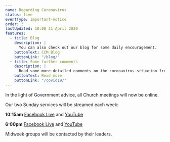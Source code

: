 ```yaml
---
name: Regarding Coronavirus
status: live
eventType: important-notice
order: 3
lastUpdated: 10:00 21 April 2020
features:
  - title: Blog
    description: |
      You can also check out our blog for some daily encouragement.
    buttonText: CCM Blog
    buttonLink: "/blog/"
  - title: Some further comments
    description: |
      Read some more detailed comments on the coronavirus situation from Matt Fuller.
    buttonText: Read more
    buttonLink: "/covid19/"
---
```


In the light of Government advice, all Church meetings will now be online.

Our two Sunday services will be streamed each week:

**10:15am** [Facebook Live](https://www.facebook.com/christchurch.mayfair.1) and [YouTube](https://youtu.be/6FPrAgeHmFo)

**6:00pm** [Facebook Live](https://www.facebook.com/christchurch.mayfair.1) and [YouTube](https://youtu.be/fSR2e1fBJxQ)

Midweek groups will be contacted by their leaders.
